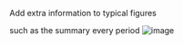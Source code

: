 Add extra information to typical figures 

such as the summary every period 
![image](https://github.com/user-attachments/assets/fa3fb952-25b4-4e24-8c83-b2d92bacc58f)
